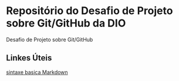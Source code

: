 #  Repositório do  Desafio  de Projeto  sobre Git/GitHub da DIO
Desafio de Projeto sobre Git/GitHub
## Linkes  Úteis
[sintaxe basica  Markdown](https://www.markdownguide.org/basic-syntax/)


